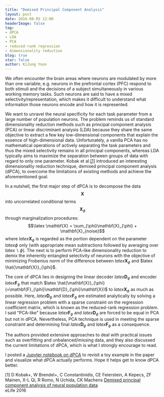 ```yaml
---
title: "Demixed Principal Component Analysis"
layout: post
date: 2016-08-05 12:00
headerImage: false
tag:
- dPCA
- LDA
- PCA
- reduced-rank regression
- dimensionality reduction
blog: true
star: false
author: KiJung Yoon
---
```


We often encounter the brain areas where neurons are modulated by more than one variable; e.g. neurons in the prefrontal cortex (PFC) respond to both stimuli and the decisions of a subject simultaneously in various working memory tasks. Such neurons are said to have a mixed selectivity/representation, which makes it difficult to understand what information those neurons encode and how it is represented.

We want to unravel the neural specificity for each task parameter from a large number of population neurons. The problem reminds us of standard dimensionality reduction methods such as principal component analysis (PCA) or linear discriminant analysis (LDA) because they share the same objective to extract a few key low-dimensional components that explain the essence of high-dimensional data. Unfortunately, a vanilla PCA has no mathematical operations of actively separating the task parameters and thus the mixed selectivity remains in all principal components, whereas LDA typically aims to maximize the separation between groups of data with regard to only one parameter. Kobak et al.[[1]](https://elifesciences.org/content/5/e10989) introduced an interesting dimensionality reduction technique, demixed principal component analysis (dPCA), to overcome the limitations of existing methods and achieve the aforementioned goal.

In a nutshell, the first major step of dPCA is to decompose the data $$\mathbf{X}$$ into uncorrelated conditional terms $$\mathbf{X}_{\phi}$$ through marginalization procedures: $$\latex \mathbf{X} = \sum_{\phi}\mathbf{X}_{\phi} + \mathbf{X}_{noise}$$ where $latex \mathbf{X}_{\phi}$ is regarded as the portion dependent on the parameter $latex \phi$ only (with appropriate mean subtractions followed by averaging over $latex \backslash \phi$). The next is to perform PCA-like dimensionality reduction to demix the inherently entangled selectivity of neurons with the objective of minimizing Frobenius norm of the difference between $latex \mathbf{X}_{\phi}$ and $latex \hat{\mathbf{X}}_{\phi}$.

The core of dPCA lies in designing the linear decoder $latex \mathbf{D}_{\phi}$ and encoder $latex \mathbf{F}_{\phi}$ that match $latex \hat{\mathbf{X}}_{\phi} (=\mathbf{F}_{\phi}\mathbf{D}_{\phi}\mathbf{X})$ to $latex \mathbf{X}_{\phi}$ as much as possible. Here, $latex \mathbf{D}_{\phi}$ and $latex \mathbf{F}_{\phi}$ are estimated analytically by solving a linear regression problem with a sparse constraint on the regression coefficient matrix, which is known as the reduced-rank regression problem. I said "PCA-like" because $latex \mathbf{F}_{\phi}$ and $latex \mathbf{D}_{\phi}$ are forced to be equal in PCA but not in dPCA. Nevertheless, PCA technique is used in meeting the sparse constraint and determining final $latex \mathbf{D}_{\phi}$ and $latex \mathbf{F}_{\phi}$ as a consequence.

The authors provided extensive approaches to deal with practical issues such as overfitting and unbalanced/missing data, and they also discussed the current limitations of dPCA, which is what I strongly encourage to read.

I posted a <a href="https://nbviewer.jupyter.org/github/kijungyoon/blog-notebooks/blob/master/demixed_principal_component_analysis.ipynb">Jupyter notebook on dPCA</a> to revisit a toy example in the paper and visualize what dPCA actually performs. Hope it helps get to know dPCA better.

[1] D Kobak+, W Brendel+, C Constantinidis, CE Feierstein, A Kepecs, ZF Mainen, X-L Qi, R Romo, N Uchida, CK Machens
<a href="https://elifesciences.org/content/5/e10989" target="_blank">Demixed principal component analysis of neural population data</a><br>
eLife 2016
